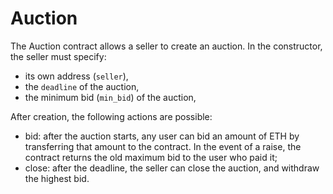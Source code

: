 # Auction

The Auction contract allows a seller to create an auction. In the constructor, the seller must specify:
- its own address (`seller`),
- the `deadline` of the auction,
- the minimum bid (`min_bid`) of the auction,

After creation, the following actions are possible:
- bid: after the auction starts, any user can bid an amount of ETH by transferring that amount to the contract. In the event of a raise, the contract returns the old maximum bid to the user who paid it;
- close: after the deadline, the seller can close the auction, and withdraw the highest bid. 
